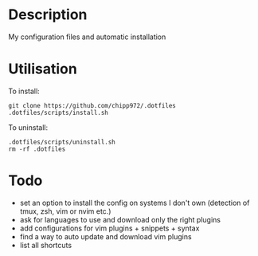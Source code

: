 # Description #
My configuration files and automatic installation

# Utilisation #
To install:
```
git clone https://github.com/chipp972/.dotfiles
.dotfiles/scripts/install.sh
```
To uninstall:
```
.dotfiles/scripts/uninstall.sh
rm -rf .dotfiles
```

# Todo #
*   set an option to install the config on systems
    I don't own (detection of tmux, zsh, vim or nvim etc.)
*   ask for languages to use and download only the right plugins
*   add configurations for vim plugins + snippets + syntax
*   find a way to auto update and download vim plugins
*   list all shortcuts


